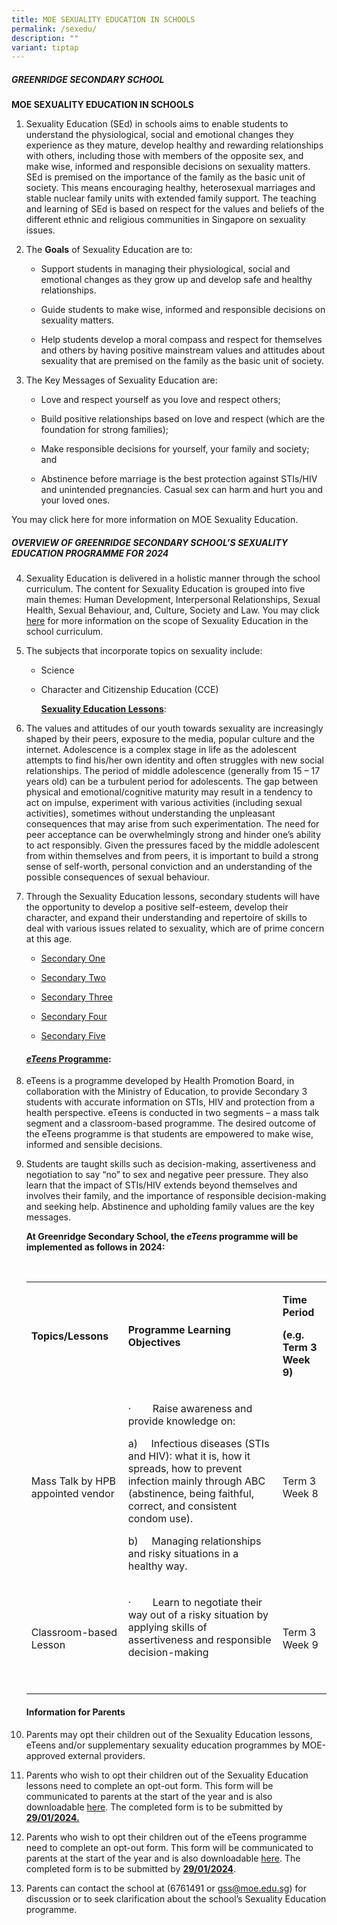 ```yaml
---
title: MOE SEXUALITY EDUCATION IN SCHOOLS
permalink: /sexedu/
description: ""
variant: tiptap
---
```

<h5><strong>GREENRIDGE SECONDARY SCHOOL</strong></h5><p><strong>MOE SEXUALITY EDUCATION IN SCHOOLS</strong></p><p></p><ol data-tight="true" class="tight"><li><p>Sexuality Education (SEd) in schools aims to enable students to understand the physiological, social and emotional changes they experience as they mature, develop healthy and rewarding relationships with others, including those with members of the opposite sex, and make wise, informed and responsible decisions on sexuality matters. SEd is premised on the importance of the family as the basic unit of society. This means encouraging healthy, heterosexual marriages and stable nuclear family units with extended family support. The teaching and learning of SEd is based on respect for the values and beliefs of the different ethnic and religious communities in Singapore on sexuality issues.</p></li><li><p>The <strong>Goals</strong> of Sexuality Education are to:</p><ul data-tight="true" class="tight"><li><p>Support students in managing their physiological, social and emotional changes as they grow up and develop safe and healthy relationships.</p></li><li><p>Guide students to make wise, informed and responsible decisions on sexuality matters.</p></li><li><p>Help students develop a moral compass and respect for themselves and others by having positive mainstream values and attitudes about sexuality that are premised on the family as the basic unit of society.</p></li></ul><p></p></li><li><p>The Key Messages of Sexuality Education are:</p><p></p><ul data-tight="true" class="tight"><li><p>Love and respect yourself as you love and respect others;</p></li><li><p>Build positive relationships based on love and respect (which are the foundation for strong families);</p></li><li><p>Make responsible decisions for yourself, your family and society; and</p></li><li><p>Abstinence before marriage is the best protection against STIs/HIV and unintended pregnancies. Casual sex can harm and hurt you and your loved ones.</p></li></ul></li></ol><p>You may click here for more information on MOE Sexuality Education.</p><h5><strong>OVERVIEW OF GREENRIDGE SECONDARY SCHOOL’S SEXUALITY EDUCATION PROGRAMME FOR 2024</strong></h5><ol start="4"><li><p>Sexuality Education is delivered in a holistic manner through the school curriculum. The content for Sexuality Education is grouped into five main themes: Human Development, Interpersonal Relationships, Sexual Health, Sexual Behaviour, and, Culture, Society and Law. You may click <a href="https://go.gov.sg/moe-sexuality-education-scope" rel="noopener noreferrer nofollow" target="_blank">here</a> for more information on the scope of Sexuality Education in the school curriculum.</p><p></p></li><li><p>The subjects that incorporate topics on sexuality include:</p><ul data-tight="true" class="tight"><li><p>Science</p></li><li><p>Character and Citizenship Education (CCE)</p><p></p><p></p><p><strong><u>Sexuality Education Lessons</u></strong>:</p></li></ul></li><li><p>The values and attitudes of our youth towards sexuality are increasingly shaped by their peers, exposure to the media, popular culture and the internet. Adolescence is a complex stage in life as the adolescent attempts to find his/her own identity and often struggles with new social relationships. The period of middle adolescence (generally from 15 – 17 years old) can be a turbulent period for adolescents. The gap between physical and emotional/cognitive maturity may result in a tendency to act on impulse, experiment with various activities (including sexual activities), sometimes without understanding the unpleasant consequences that may arise from such experimentation. The need for peer acceptance can be overwhelmingly strong and hinder one’s ability to act responsibly. Given the pressures faced by the middle adolescent from within themselves and from peers, it is important to build a strong sense of self-worth, personal conviction and an understanding of the possible consequences of sexual behaviour.</p><p></p></li><li><p>Through the Sexuality Education lessons, secondary students will have the opportunity to develop a positive self-esteem, develop their character, and expand their understanding and repertoire of skills to deal with various issues related to sexuality, which are of prime concern at this age.</p><ul data-tight="true" class="tight"><li><p><a href="/files/CCE/SED 2024/2024_s1.pdf" rel="noopener noreferrer nofollow" target="_blank">Secondary One</a></p></li><li><p><a href="/files/CCE/SED 2024/2024_s2.pdf" rel="noopener noreferrer nofollow" target="_blank">Secondary Two</a></p></li><li><p><a href="/files/CCE/SED 2024/2024_s3.pdf" rel="noopener noreferrer nofollow" target="_blank">Secondary Three</a></p></li><li><p><a href="/files/CCE/SED 2024/2024_s4.pdf" rel="noopener noreferrer nofollow" target="_blank">Secondary Four</a></p></li><li><p><a href="/files/CCE/SED 2024/2024_s5.pdf" rel="noopener noreferrer nofollow" target="_blank">Secondary Five</a></p></li></ul><h4><strong><em><u>eTeens</u></em><u> Programme</u></strong>:</h4><p></p></li><li><p>eTeens is a programme developed by Health Promotion Board, in collaboration with the Ministry of Education, to provide Secondary 3 students with accurate information on STIs, HIV and protection from a health perspective. eTeens is conducted in two segments – a mass talk segment and a classroom-based programme. The desired outcome of the eTeens programme is that students are empowered to make wise, informed and sensible decisions.</p><p></p></li><li><p>Students are taught skills such as decision-making, assertiveness and negotiation to say “no” to sex and negative peer pressure. They also learn that the impact of STIs/HIV extends beyond themselves and involves their family, and the importance of responsible decision-making and seeking help. Abstinence and upholding family values are the key messages.</p><p><strong>At Greenridge Secondary School, the <em>eTeens</em> programme will be implemented as follows in 2024:</strong></p><p><strong>&nbsp;</strong></p><table><tbody><tr><td rowspan="1" colspan="1"><p><strong>Topics/Lessons</strong></p></td><td rowspan="1" colspan="1"><p><strong>Programme Learning Objectives</strong></p></td><td rowspan="1" colspan="1"><p><strong>Time Period</strong></p><p><strong>(e.g. Term 3 Week 9)</strong></p></td></tr><tr><td rowspan="1" colspan="1"><p>Mass Talk by HPB appointed vendor</p></td><td rowspan="1" colspan="1"><p>·&nbsp;&nbsp;&nbsp;&nbsp;&nbsp;&nbsp;&nbsp; Raise awareness and provide knowledge on:</p><p>a)&nbsp;&nbsp;&nbsp;&nbsp; Infectious diseases (STIs and HIV): what it is, how it spreads, how to prevent infection mainly through ABC (abstinence, being faithful, correct, and consistent condom use).</p><p>b)&nbsp;&nbsp;&nbsp;&nbsp; Managing relationships and risky situations in a healthy way.</p></td><td rowspan="1" colspan="1"><p>Term 3 Week 8</p></td></tr><tr><td rowspan="1" colspan="1"><p>Classroom-based Lesson</p></td><td rowspan="1" colspan="1"><p>·&nbsp;&nbsp;&nbsp;&nbsp;&nbsp;&nbsp;&nbsp; Learn to negotiate their way out of a risky situation by applying skills of assertiveness and responsible decision-making</p><p>&nbsp;</p></td><td rowspan="1" colspan="1"><p>Term 3 Week 9</p></td></tr></tbody></table><p></p><h4><strong>Information for Parents</strong></h4></li><li><p>Parents may opt their children out of the Sexuality Education lessons, eTeens and/or supplementary sexuality education programmes by MOE-approved external providers.</p><p></p></li><li><p>Parents who wish to opt their children out of the Sexuality Education lessons need to complete an opt-out form. This form will be communicated to parents at the start of the year and is also downloadable <a href="/files/CCE/SED 2024/parents_opt_out_2024.pdf" rel="noopener noreferrer nofollow" target="_blank">here</a>. The completed form is to be submitted by <strong><u>29/01/2024.</u></strong></p><p></p></li><li><p>Parents who wish to opt their children out of the eTeens programme need to complete an opt-out form. This form will be communicated to parents at the start of the year and is also downloadable <a href="/files/CCE/SED 2024/eteens2024.pdf" rel="noopener noreferrer nofollow" target="_blank">here</a>. The completed form is to be submitted by <strong><u>29/01/2024</u></strong>.</p><p></p></li><li><p>Parents can contact the school at (6761491 or <a href="mailto:gss@moe.edu.sg" rel="noopener noreferrer nofollow" target="_blank">gss@moe.edu.sg</a>) for discussion or to seek clarification about the school’s Sexuality Education programme.</p></li></ol><p></p><p></p>